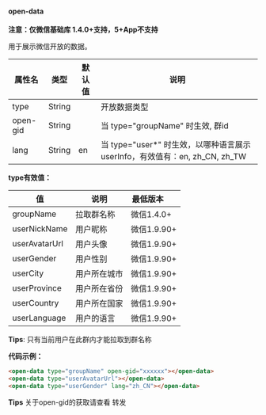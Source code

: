 #### open-data

**注意：仅微信基础库 1.4.0+支持，5+App不支持**

用于展示微信开放的数据。

|属性名		|类型		|默认值	|说明																																				|
|---|---|---|---|
|type			|String	|				|开放数据类型																																|
|open-gid	|String	|				|当 type="groupName" 时生效, 群id																						|
|lang			|String	|en			|当 type="user*" 时生效，以哪种语言展示 userInfo，有效值有：en, zh_CN, zh_TW|

**type有效值：**

|值						|说明					|<div style="width:68px">最低版本</div>		|
|---|---|---|
|groupName		|拉取群名称		|微信1.4.0+		|
|userNickName	|用户昵称			|微信1.9.90+		|
|userAvatarUrl|用户头像			|微信1.9.90+		|
|userGender		|用户性别			|微信1.9.90+		|
|userCity			|用户所在城市	|微信1.9.90+		|
|userProvince	|用户所在省份	|微信1.9.90+		|
|userCountry	|用户所在国家	|微信1.9.90+		|
|userLanguage	|用户的语言		|微信1.9.90+		|

**Tips**: 只有当前用户在此群内才能拉取到群名称

**代码示例：**
```html
<open-data type="groupName" open-gid="xxxxxx"></open-data>
<open-data type="userAvatarUrl"></open-data>
<open-data type="userGender" lang="zh_CN"></open-data>
```
**Tips** 关于open-gid的获取请查看 转发